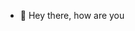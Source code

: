 - 👋 Hey there, how are you
<!---
alcapone00/alcapone00 is a ✨ special ✨ repository because its `README.md` (this file) appears on your GitHub profile.
You can click the Preview link to take a look at your changes.
--->

